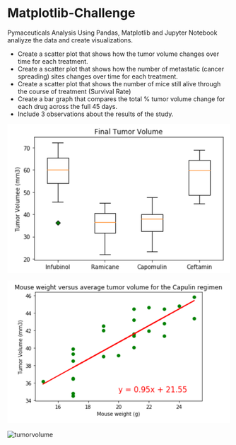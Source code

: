 # Matplotlib-Challenge
Pymaceuticals Analysis
Using Pandas, Matplotlib and Jupyter Notebook analiyze the data and create visualizations.

* Create a scatter plot that shows how the tumor volume changes over time for each treatment.
* Create a scatter plot that shows how the number of metastatic (cancer spreading) sites changes over time for each treatment.
* Create a scatter plot that shows the number of mice still alive through the course of treatment (Survival Rate)
* Create a bar graph that compares the total % tumor volume change for each drug across the full 45 days.
* Include 3 observations about the results of the study.


![FinalTumorVolume](Images/FinalTumorVolume.PNG)

![Mouseweight](Images/Mouseweightvstumor.PNG)

![tumorvolume](Images/tumorvolumeovertimepoing.PNG)
